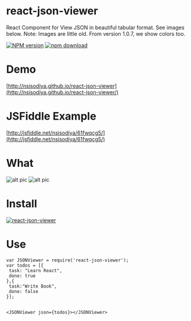 # react-json-viewer
React Component for View JSON in beautiful tabular format. See images below.
Note: Images are little old. From version 1.0.7, we show colors too.


[![NPM version][npm-image]][npm-url]
[![npm download][download-image]][download-url]

[npm-image]: http://img.shields.io/npm/v/react-json-viewer.svg?style=flat-square
[npm-url]: https://npmjs.org/package/react-json-viewer
[download-image]: https://img.shields.io/npm/dm/react-json-viewer.svg?style=flat-square
[download-url]: https://npmjs.org/package/react-json-viewer


# Demo

[http://nsisodiya.github.io/react-json-viewer](http://nsisodiya.github.io/react-json-viewer/)

# JSFiddle Example

[http://jsfiddle.net/nsisodiya/61fwqcg5/](http://jsfiddle.net/nsisodiya/61fwqcg5/)

# What

![alt pic](https://raw.githubusercontent.com/nsisodiya/react-json-viewer/master/pic1.png)
![alt pic](https://raw.githubusercontent.com/nsisodiya/react-json-viewer/master/pic2.png)

# Install

[![react-json-viewer](https://nodei.co/npm/react-json-viewer.png?downloads=true)](https://npmjs.org/package/react-json-viewer)

# Use

```
var JSONViewer = require('react-json-viewer');
var todos = [{
 task: "Learn React",
 done: true
},{
 task:"Write Book",
 done: false
}];


<JSONViewer json={todos}></JSONViewer>
```
